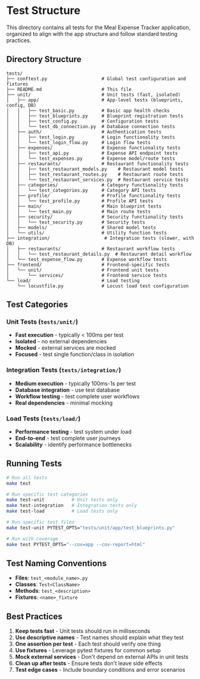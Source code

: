# Test Structure

This directory contains all tests for the Meal Expense Tracker application, organized to align with the app structure and follow standard testing practices.

## Directory Structure

```
tests/
├── conftest.py                    # Global test configuration and fixtures
├── README.md                      # This file
├── unit/                          # Unit tests (fast, isolated)
│   ├── app/                       # App-level tests (blueprints, config, DB)
│   │   ├── test_basic.py          # Basic app health checks
│   │   ├── test_blueprints.py     # Blueprint registration tests
│   │   ├── test_config.py         # Configuration tests
│   │   └── test_db_connection.py  # Database connection tests
│   ├── auth/                      # Authentication tests
│   │   ├── test_login.py          # Login functionality tests
│   │   └── test_login_flow.py     # Login flow tests
│   ├── expenses/                  # Expense functionality tests
│   │   ├── test_api.py            # Expense API endpoint tests
│   │   └── test_expenses.py       # Expense model/route tests
│   ├── restaurants/               # Restaurant functionality tests
│   │   ├── test_restaurant_models.py    # Restaurant model tests
│   │   ├── test_restaurant_routes.py    # Restaurant route tests
│   │   └── test_restaurant_services.py  # Restaurant service tests
│   ├── categories/                # Category functionality tests
│   │   └── test_categories.py     # Category API tests
│   ├── profile/                   # Profile functionality tests
│   │   └── test_profile.py        # Profile API tests
│   ├── main/                      # Main blueprint tests
│   │   └── test_main.py           # Main route tests
│   ├── security/                  # Security functionality tests
│   │   └── test_security.py       # Security tests
│   ├── models/                    # Shared model tests
│   └── utils/                     # Utility function tests
├── integration/                    # Integration tests (slower, with DB)
│   ├── restaurants/               # Restaurant workflow tests
│   │   └── test_restaurant_details.py  # Restaurant detail workflow
│   └── test_expense_flow.py       # Expense workflow tests
├── frontend/                      # Frontend-specific tests
│   └── unit/                      # Frontend unit tests
│       └── services/              # Frontend service tests
└── load/                          # Load testing
    └── locustfile.py              # Locust load test configuration
```

## Test Categories

### Unit Tests (`tests/unit/`)

- **Fast execution** - typically < 100ms per test
- **Isolated** - no external dependencies
- **Mocked** - external services are mocked
- **Focused** - test single function/class in isolation

### Integration Tests (`tests/integration/`)

- **Medium execution** - typically 100ms-1s per test
- **Database integration** - use test database
- **Workflow testing** - test complete user workflows
- **Real dependencies** - minimal mocking

### Load Tests (`tests/load/`)

- **Performance testing** - test system under load
- **End-to-end** - test complete user journeys
- **Scalability** - identify performance bottlenecks

## Running Tests

```bash
# Run all tests
make test

# Run specific test categories
make test-unit          # Unit tests only
make test-integration   # Integration tests only
make test-load          # Load tests only

# Run specific test files
make test-unit PYTEST_OPTS="tests/unit/app/test_blueprints.py"

# Run with coverage
make test PYTEST_OPTS="--cov=app --cov-report=html"
```

## Test Naming Conventions

- **Files**: `test_<module_name>.py`
- **Classes**: `Test<ClassName>`
- **Methods**: `test_<description>`
- **Fixtures**: `<name>_fixture`

## Best Practices

1. **Keep tests fast** - Unit tests should run in milliseconds
2. **Use descriptive names** - Test names should explain what they test
3. **One assertion per test** - Each test should verify one thing
4. **Use fixtures** - Leverage pytest fixtures for common setup
5. **Mock external services** - Don't depend on external APIs in unit tests
6. **Clean up after tests** - Ensure tests don't leave side effects
7. **Test edge cases** - Include boundary conditions and error scenarios
